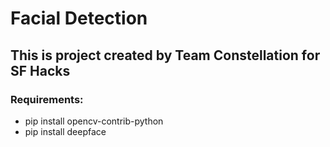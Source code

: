 # Facial Detection #
## This is project created by Team Constellation for SF Hacks ##

### Requirements: ###
 - pip install opencv-contrib-python
 - pip install deepface
